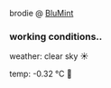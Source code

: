 brodie @ [BluMint](https://www.linkedin.com/company/blumint-io/)

<!--weather_start-->
### working conditions..

weather: clear sky ☀️

temp: -0.32 °C 🧥

<!--weather_end-->
